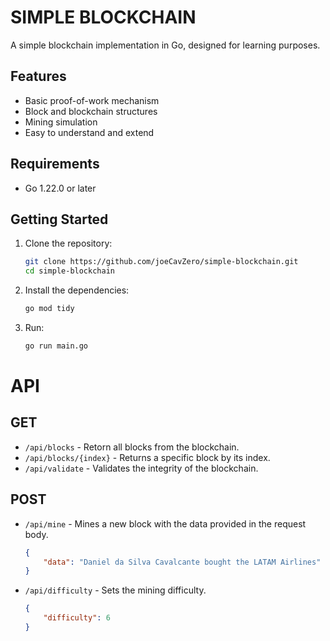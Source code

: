# SIMPLE BLOCKCHAIN

A simple blockchain implementation in Go, designed for learning purposes.

## Features
- Basic proof-of-work mechanism
- Block and blockchain structures
- Mining simulation
- Easy to understand and extend

## Requirements
- Go 1.22.0 or later

## Getting Started

1. Clone the repository:
   ```bash
   git clone https://github.com/joeCavZero/simple-blockchain.git
   cd simple-blockchain
   ```

2. Install the dependencies:
    ```bash
    go mod tidy
    ```

2. Run:
    ```bash
    go run main.go
    ```

# API

## GET
- ```/api/blocks``` -
 Retorn all blocks from the blockchain.
- ```/api/blocks/{index}``` - Returns a specific block by its index.
- ```/api/validate``` - Validates the integrity of the blockchain.
## POST
- ```/api/mine``` - Mines a new block with the data provided in the request body.
    ```json
    {
        "data": "Daniel da Silva Cavalcante bought the LATAM Airlines"
    }
    ```
- ```/api/difficulty``` - Sets the mining difficulty.
    ```json
    {
        "difficulty": 6
    }
    ```